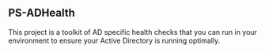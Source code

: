 ## PS-ADHealth

This project is a toolkit of AD specific health checks that you can run in your environment to ensure your Active Directory is running optimally.